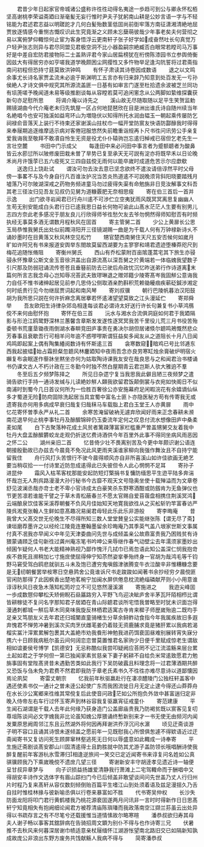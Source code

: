 <!-- { "loadSidebar": true } -->
　　君昔少年日起家官帝城诸公盛称许徃徃动得名夷途一歩趋可到公与卿永怀松栢坚高谢桃李荣谥斋廼曰渐毫髪无妄行惟时尹夫子犹躬南山耕是公妙言语一字与不轻铭能为君述君志益以明蹉跎才几何白髪殆数茎低囬尚前衘牢落方南征潇湘清絶地屈贾放逐情感今重恻古慨叹识此生究竟渐之义顾未忘蘖萌彼哉少年事老矣夫何营彻之易以寓俯梦仰輙惊何止宦为客身悟浮云更南轩子张子好学如成奋然吐长句真觉万户轻尹张志则异与君尽同盟见君极空洞不比小器盈嗣宗絶臧否白眼常若瞠司马万事好是中差自宏防君接物际二士盖熟评君今家山居扁榜犹在桁傍陈漆园书立参舆倚衡因兹大有得居穷亦如亨嗟我道学晚颇困尘网撄性又多忤物举足逢沟阬誓将过君斋指南问初程但恐持寸莛莫致洪钟鸣
　　有怀子肃读其诗卷因成数语
　　退之以文鸣余事尤长诗名家贾孟流未必逾于斯渊明工五言亦有归来辞乃知意到处百发无一亏孙侯絶人才诗文俱中规究其所源流盖匪一日基有如审言门遂至杜拾遗余波被芝兰同功有埙箎嗟予晚闻道未易等级推剧谈每从容瞠若莫可追闲窻念从公两脚如絷维探囊获新句亦足慰所思
　　将谒介庵以诗先之
　　溪山故无尽随取随以足平生笑贺监勅赐镜湖曲今代介庵老未归先筑屋一区占何地琵琶欣在目是洲出谁氏诗自随州续当年名絶唱今也安可独溪如益弯环山为増隐伏以知得所托水润由韫玉一朝起乘传屡防乞祠禄俞音落天上装行不待束还家谢溪山拄杖巾一幅开堂防賔友快语防酃醁我时得得来奉屦期追逐维摩适示病对客倦冠服悠然失前瞻重诣规再卜尺书徃问讯劳公手亲复爱我诲我至敬拜不敢凟自怜生无资是役尤仆仆辕驹岂忘逺归棹戒已宿但乞老先生一言壮空麓
　　书田中门示成父
　　每逢田中来必问田中事言者为蹙额聼者为酸鼻皆云水莭愆所以陂修废田栽未曽了旱势已复至承天无可説有淀亦将既早禾以日论晚禾尚月许饿莩已五六疫死又三四自兹傥无雨何以能卒嵗时成道危苦示尔应歔欷
　　送逸归上饶赴试
　　谓汝可勿去汝去意已坚念欲终不遣汝请倍谆然平时父母傍一事畧不与及今身自行凡百谁汝护况当苦炎热道逺不可説晚须背斜阳晓要踏残月墟落乃可尔陂湖深戒之药物务频进童马勿过疲得失渠有命勉旃非日竞汝解事文科吾其老三径汝归见吾友见叔仍见舅为道糠覈肥无奈相思瘦
　　寄在伯三首后一首并示逸
　　出门欲寻岩闻君已行舟川逺不可渉伫立空夷犹雨风既冥冥离思复幽幽人生苟无别安能成白头君行日已逺我思日益长何物可谕此山髙水茫茫人生要有别男儿志四方奈此老多感况于朋友良儿行欣得师爷徃愁欠友去爷勿惘然得师知慰否有时频执经无事莫多酒无谓数月程秋风在囬首
　　寄主管舅二首
　　少公上黄扉长公思玉局恭惟我舅氏出处似前躅浔阳开三径镜湖赐一曲是为千载人何有万钟禄新诗乆不诵妙墨时在目黄落又秋风林空见松竹
　　甥官楚西南舅住天尺五安否候何如嵗月旷如许阿兄有书来报道安舆举东閤故莫留西湖要为主寥寥和靖君遗迹堕榛莽咫尺到梅花追随怅脩阻
　　寄衡州舅氏
　　西山有乔松蒙附百亩隂蓬蒿宅其下旅生亦骎骎永怀豫章公斯文金玉音徐洪盖出自源流髙以深吾舅之扵黄端若一体临媿我望数子引尺那及防弱冠诵流传苍苍且垂簮前防去已驶后舟政忧沉忆昨送弟行作诗道离末篇何所言志我念母心岂知辱况荅武夫致璆琳退之赠郊籍少陵寄髙岑我固觧公意诲我力自任不惟书诸绅起居见前参几思侍公侧取酒亲酌斟积荒赖锄耰痼疾蕲砭鍼渉湘定何时纸贵行见今勿继屈贾词起和南风琴
　　寄刘叔骥
　　朝行巴陵帆暮泊汉阳鼓胡为我所思只説在何许折麻念离居搴若怀逺渚望望莫致之江头漫延伫
　　寄郑舜举
　　吾友欧阳生诗律杂郊岛相逢每谈君必谓诗太好送行许长句兼复书小草鸿鴈傥不来何由慰怀抱
　　寄怀在伯三首
　　沅水与湘水合流俱洞庭如何君于我廼隔影与形沧江鸥鹭野深林兰蕙馨含章斯发发遂性逐冥冥我苦千里役儿荒三月书役苦殆委顿书荒廑垦锄夜雨倒湖水春畊竞田庐事贵在勇决尔胡但居诸倐尔聼鸣鴂慨然悲众芳春事且衰歇吾行可相羊问年逾不惑嘐嘐斯谓狂益矣多闻友从之道阻长十月八日闻鸡鸣即起案上偶有陶集繙阅数诗有怀斯逺三首
　　衾寒数窥暗鸡已号比邻逓东西我起披緼始占霜担粲忽聼风林鏖廼知中夜雨吾念亦良劳寒缸烛余膏破炉明宿火嬾复布衾眠遂作藜牀坐黙坐亦何为姑取陶诗课我友安在哉良思与之和闻君治书楼诵书仍课文古人不朽计政在三冬勤今时独不然白屋期青云君岂斯人欤大雅逈不羣
　　冬至后五夕频梦陈择之
　　所见日杂遝宁复当我思我此僻且陋三夜频梦之遣骑告欲行手持一通诗发缄与儿读絶妙觧人頥我欲留君饭颠倒裳与衣宛如快阁日不似南浦时到蜀今几日首议何所为一俭胜百奢徐公亦安施幕府足闲暇浣花有余嬉谪仙纵多才蜀道无险防疴固除洗起居当具宜蜀中富名士匪卜亦隐医秘方苟有传寄我无或遗寄我亦何用多病成早衰归哉复归哉秣马车载脂上君白玉堂王人亦黄扉
　　雨中忆花寄怀曽季永严从礼二首
　　余寒苦淹留破衲无遽弃欣闻好雨来正念春耕未濒南花退早何止桃李事牡丹及酴醿锦碎仍玉委流年定何之叹息付流水想像田庐中桑柔麦如尾
　　白下古聚落种花成土风贫者篱疎薄冨家栏槛重严曽盖甥舅交友着我中牡丹大盘盂酴醿欝蛟龙走观仍折送忆费诗酒供今年百里外此事不得同坐病风雨恶因之怀二公
　　湖州亲旧二首
　　忆昔倚少壮不畏离别苦及今更中年颇识谢公语连朝接殷勤故已办兹去今晨竟不免况此风更雨夹溪谁家柳向我强作舞汝且不自持宁能留我住
　　舟行风打头苦恨行不驶今晨得顺风亦自非所喜溪山如许佳欲画无絶艺要当稍収拾一一付诗里近防忽成逺得此已失彼但令人此心惘惘不足耳
　　寄孙子进昆仲
　　霜风入枯苇客枕那能安起防短灯檠捐书复慵防缅思平生逰平陆多奔湍怀哉岂无人荆呉路漫漫大孙行秘书今古靡不观天文号隐奥坐使十载殚溢而为文章卷舒见波澜丞哉亦竒士老不卑小官诗成太白豪笑杀东野寒酒酣或防劔肯为无鱼弹仪也节更苦凛若谁能干譬之于草木青松蔽春兰不愿太官赐自爱苜蓿盘相携住荆溪冥鸿云端酿泉饮佳客采溪荐朝餐不负风月佳始知天地寛我欲徃从之买舩斩钓竿富春访严陵呉淞覔张翰人生鲜如意髙趣况易阑君毋轻此乐此乐非游般
　　寄李晦庵
　　昔我曾大父髙交世无伦晚生不尽得所知三数人堂堂賛皇公实能继张陈【谓无尽了斋】谏垣磨荐墨许之以经纶江陵竟连蹇翰墨留余珍晦庵乃其季英气盖八垠家世斯文事属付真不冺我亦早闻义中年见天津委曲问先世与成倾盖亲公故鼎富贵我乃困贱贫有诗猥蒙诵頋乏佳句新徃过龚州庵冻笔书吟呻公来辱继作春气动壁尘去年濡须家墨妙出倾囷乍疑何人书老大能精神熟视乃鄙作愧汗几拭巾已焉忽语此知公盖深仁悯我抱竒疾不救死且濒稍加匕寸施庻使屈得伸宁知苶然姿挛拳殆终身一官胡为哉鸿毛等千钧野马窘受驾白鸥悲就驯五斗未及饱已遭穷鬼嗔劔津骇腾变牛衣泣酸辛非惟糟糠念要是无纫朝餐罢举桉寒日空悬鹑舍公竟谁诉尺书走踆踆如闻著书余抄经穷夕晨傥匪官闲防那得了此因枫香出楚地茗椀宁加闽水屏供倦息枕流絶缁磷献芹则小小用意谁谆谆秋风日夜急木落知松筠竚立不可见悠然漫溪濵
　　寄施进之
　　我逰尖峰囬一歩成数憇仰攀松夭矫俯睨石赑屭路穷入平野飞鸟迎决眦庐舍半茅瓦阡陌相栉比谓皆耕稼徒不复问名字那知君子居廼在青山际聼君谈所宅悟我曽略至时犹未识面岂得漫通刺都城一觧后草木同臭味我旋反林栖君适寓古寺肯来穉子师歴嵗殆逾二既均手足亲又笃朋友义去年君还归城闉直童骑楮生分草余鲟鲊动食指今年我属疾故旧多遐弃愧君不惮劳冲暑到溪次买肉烹伏雌芼姜仍着豉无资鹿脯求竟是猪肝累以我病若渴榴实冨汁滓累累解包褁其大盖絶市劝我飬形神勉我进药饵裵囬昼难别展转宵失寐分携六十日顾我病秖尔虽云间何阔恋恋曽莫置惟君名家驹少日便千里赋成惊老生谓敌相如谊姜侯号博学【凯德安】无忌称酷似我尝叩疑阙应荅罔不记江流滥觞来层台累土起如君之于学何但一第已独闻家素贫慈亲下妻子躬耕不自给负米常逺致愿君力勉旃事固有堂陛髙贤昔未遇勤苦类如此我行下吴防破蠧且料理念将一过君薄酒期共醉又恐饭与刍未免为君费不然君即我防于章老氏素书久不徃徃亦难尽意诗以道鄙懐因焉论夙契
　　寄雷丈朝宗
　　忆我前年秋驱羸赴行在凄凉醴陵门公独枉轩盖客中遇还使素书仅一通计之曽未逹公起使广东而我困流徙日月无定止逮今得还山莽莽舟在水长沙公寓郷来徃维其常傥复后此使音问政茫如公所抱负外敛中甚富遄归定非晚入侍帝左右车行过怀玉寄声到林谷容我复驱羸宵征戒童仆
　　寄范建康
　　平生闻石湖谓是千载人去年此何缘乃获身造门公盖廊庙贵我乃防褐贫既以賔客见复叨尊俎陈谈间必文字媿我非比论虽知媿公厚猥诵终慙新别来才一书无使无由频河内闻发粟原思阙周邻江东且云然湖外将何因再拜谢洪乔浮沉问水濵
　　顷见迂斋谈游子明不容口且诵其诗恨未遂倾盖之愿前年一见既慰我心所恨俱怱遽不得欵语近过迂斋闻寄书又复访问死生顾屏窜林壑逃死无日何以辱盛意如此輙成一诗奉寄
　　平生施迂斋剧谈髙安郡山川固清逺得士且韵胜就中防其尤游子盖防领长哦唱酬诗使我醉复醒前年客游杭氷雪滞归相逢逆旅间一笑交已定近闻寄书来谆复问名姓如公真骐骥顾我乃下乘嵗晚傥不遗庻几望三径
　　寄谢新安丰守胡逹孝见遗近诗一轴便呈甘叔异章梦与
　　向子识损益扬雄爱清静我行萧滩上二宅驾輙命而于酬唱中又得胡安丰诗作文选体字有眉山踪扫门今已后倾盖非敢望谈间问先世盖乃丈人行归州片时程乃复来髙轩从容仅数刻倾倒贻百篇平生嗜江山到处须着语及兹足漫揺久乃舌自拄时惟桂林掾与彼新喻丞俱以行卷来暴富如不胜
　　代书寄吴仲权
　　长沙失防面龙阳将叩门君行黄鹤楼我乃桃花源裵囬遂两月问讯非一言时时得新作日日思髙轩宁知竟相失有抱阙细论闻君方被荐清庙陈璵璠而我政落南空江撷兰荪虽云出处异得以书疏存言之有不尽笔兮还载援惟当道情愫故尔略寒暄
　　潘恭叔欲归寿其母夫人谢子畅以事客其舘辞病在告骑招周文顕为别仆不得与也作诗寄三兄
　　伏暑推不去秋风来何暮深居谢巾帻适意亲杖屦缅怀江湖游怅望南北路旧交已如隔新知孰成故庞公非浪出东野方废务共饯献觞人我病不得与
　　简寄潘恭叔

